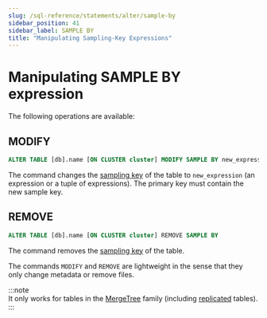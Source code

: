 ```yaml
---
slug: /sql-reference/statements/alter/sample-by
sidebar_position: 41
sidebar_label: SAMPLE BY
title: "Manipulating Sampling-Key Expressions"
---
```


# Manipulating SAMPLE BY expression

The following operations are available:

## MODIFY

``` sql
ALTER TABLE [db].name [ON CLUSTER cluster] MODIFY SAMPLE BY new_expression
```

The command changes the [sampling key](../../../engines/table-engines/mergetree-family/mergetree.md) of the table to `new_expression` (an expression or a tuple of expressions). The primary key must contain the new sample key.

## REMOVE

``` sql
ALTER TABLE [db].name [ON CLUSTER cluster] REMOVE SAMPLE BY
```

The command removes the [sampling key](../../../engines/table-engines/mergetree-family/mergetree.md) of the table.


The commands `MODIFY` and `REMOVE` are lightweight in the sense that they only change metadata or remove files.

:::note    
It only works for tables in the [MergeTree](../../../engines/table-engines/mergetree-family/mergetree.md) family (including [replicated](../../../engines/table-engines/mergetree-family/replication.md) tables).
:::

